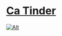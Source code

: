 # [Ca Tinder](https://npkeerthi.github.io/Ca-Tinder/CaTinder%20(tindog)/TinDog%20Start%20Here/index.html)
[![Alt](https://media.giphy.com/media/NSF7Vt18VPMigIwTjD/giphy.gif)](https://npkeerthi.github.io/Ca-Tinder/CaTinder%20(tindog)/TinDog%20Start%20Here/index.html)
<!-- [<img src="https://media.giphy.com/media/NSF7Vt18VPMigIwTjD/giphy.gif" width="300px">](https://npkeerthi.github.io/Ca-Tinder/CaTinder%20(tindog)/TinDog%20Start%20Here/index.html)
 -->
